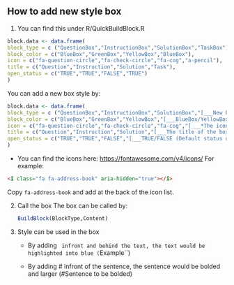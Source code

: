 <!-- HOW TO ADD NEW STYLE BOX -->
## How to add new style box

1. You can find this under R/QuickBuildBlock.R
  ```r
  block.data <- data.frame(
  block_type = c ("QuestionBox","InstructionBox","SolutionBox","TaskBox"), 
  block_color = c("BlueBox","GreenBox","YellowBox","BlueBox"),
  icon = c("fa-question-circle","fa-check-circle","fa-cog","a-pencil"),
  title = c("Question","Instruction","Solution","Task"),
  open_status = c("TRUE","TRUE","FALSE","TRUE")
  )
  ```
  
  You can add a new box style by:
  ```r
  block.data <- data.frame(
  block_type = c ("QuestionBox","InstructionBox","SolutionBox","[___New Box Type___]"), 
  block_color = c("BlueBox","GreenBox","YellowBox","[___BlueBox/YellowBox/RedBox/GreenBox (The color of the box) ___]"),
  icon = c("fa-question-circle","fa-check-circle","fa-cog","[___*The icon shown infront of the title___]"),
  title = c("Question","Instruction","Solution","[___The title of the box___]"),
  open_status = c("TRUE","TRUE","FALSE","[___TRUE/FALSE (Default status of the box; TRUE -> open, FALSE -> closed)___]")
  )
  ```
  
  * You can find the icons here: https://fontawesome.com/v4/icons/
  For example:
  ```html
  <i class="fa fa-address-book" aria-hidden="true"></i>
  ```
  Copy `fa-address-book` and add at the back of the icon list. 
  

2. Call the box 
   The box can be called by:
   ```r
   BuildBlock(BlockType,Content)
   ```
   
3. Style can be used in the box
   * By adding `` infront and behind the text, the text would be highlighted into blue (``Example``)
   
   * By adding # infront of the sentence, the sentence would be bolded and larger (#Sentence to be bolded)
   
